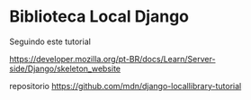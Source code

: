 # Biblioteca Local Django

Seguindo este tutorial

https://developer.mozilla.org/pt-BR/docs/Learn/Server-side/Django/skeleton_website

repositorio 
https://github.com/mdn/django-locallibrary-tutorial

